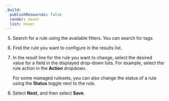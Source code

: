 ```yaml
---
_build:
  publishResources: false
  render: never
  list: never
---
```


5. Search for a rule using the available filters. You can search for tags.

6. Find the rule you want to configure in the results list.

7. In the result line for the rule you want to change, select the desired value for a field in the displayed drop-down lists. For example, select the rule action in the **Action** dropdown.

    For some managed rulesets, you can also change the status of a rule using the **Status** toggle next to the rule.

8. Select **Next**, and then select **Save**.
